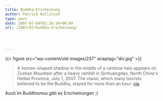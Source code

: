 ```yaml
---
title: Buddha-Erscheinung
author: Patrick Kollitsch
type: post
date: 2007-07-04T01:16:34+00:00
url: /2007/07/buddha-erscheinung/




---
```

{{< figure src="wp-content/old-images/237" wraptag="div.jpg" >}}

> A human-shaped shadow in the middle of a rainbow halo appears on Zushan Mountain after a heavy rainfall in Qinhuangdao, North China's Heibei Province, July 1, 2007. The vision, which many tourists believed to be the Buddha, stayed for more than an hour. [via][1]

Auch im Buddhismus gibt es Erscheinungen ;)

 [1]: http://www.chinadaily.com.cn/china/2007-07/03/content_908778.htm
